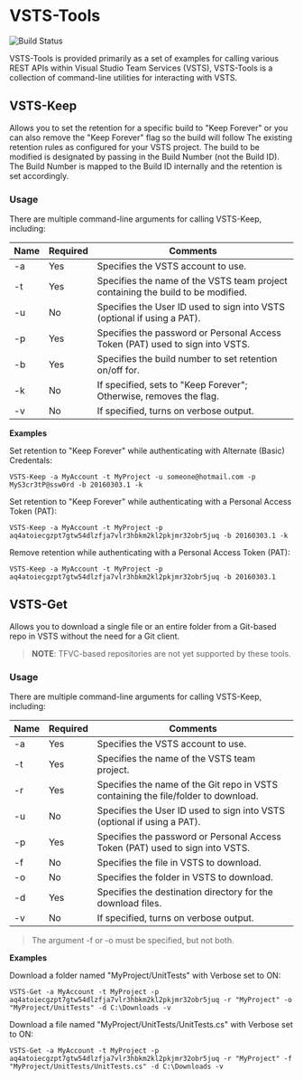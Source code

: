 # VSTS-Tools
![Build Status](https://devmatter.visualstudio.com/DefaultCollection/_apis/public/build/definitions/bd278cd4-6a00-4e7d-9f77-026bdef28849/10/badge)

VSTS-Tools is provided primarily as a set of examples for calling various REST APIs within Visual Studio Team Services (VSTS), VSTS-Tools  is a collection of 
command-line utilities for interacting with VSTS.

## VSTS-Keep
Allows you to set the retention for a specific build to "Keep Forever" or you can also remove the "Keep Forever" flag so the build will follow The
existing retention rules as configured for your VSTS project. The build to be modified is designated by passing in the Build Number (not the Build
ID). The Build Number is mapped to the Build ID internally and the retention is set accordingly.

### Usage
There are multiple command-line arguments for calling VSTS-Keep, including:

|Name     |Required|Comments                                                                        |
|---------|--------|--------------------------------------------------------------------------------|
|-a       |Yes     |Specifies the VSTS account to use.                                              |
|-t       |Yes     |Specifies the name of the VSTS team project containing the build to be modified.|
|-u       |No      |Specifies the User ID used to sign into VSTS (optional if using a PAT).         |
|-p       |Yes     |Specifies the password or Personal Access Token (PAT) used to sign into VSTS.   |
|-b       |Yes     |Specifies the build number to set retention on/off for.                         |
|-k       |No      |If specified, sets to "Keep Forever"; Otherwise, removes the flag.              |
|-v       |No      |If specified, turns on verbose output.                                          |

**Examples**

Set retention to "Keep Forever" while authenticating with Alternate (Basic) Credentals:

    VSTS-Keep -a MyAccount -t MyProject -u someone@hotmail.com -p MyS3cr3tP@ssw0rd -b 20160303.1 -k

Set retention to "Keep Forever" while authenticating with a Personal Access Token (PAT):

    VSTS-Keep -a MyAccount -t MyProject -p aq4atoiecgzpt7gtw54dlzfja7vlr3hbkm2kl2pkjmr32obr5juq -b 20160303.1 -k

Remove retention while authenticating with a Personal Access Token (PAT):

    VSTS-Keep -a MyAccount -t MyProject -p aq4atoiecgzpt7gtw54dlzfja7vlr3hbkm2kl2pkjmr32obr5juq -b 20160303.1

## VSTS-Get
Allows you to download a single file or an entire folder from a Git-based repo in VSTS without the need for a Git client.

> **NOTE**: TFVC-based repositories are not yet supported by these tools.

### Usage
There are multiple command-line arguments for calling VSTS-Keep, including:

|Name     |Required|Comments                                                                          |
|---------|--------|----------------------------------------------------------------------------------|
|-a       |Yes     |Specifies the VSTS account to use.                                                |
|-t       |Yes     |Specifies the name of the VSTS team project.                                      |
|-r       |Yes     |Specifies the name of the Git repo in VSTS containing the file/folder to download.|
|-u       |No      |Specifies the User ID used to sign into VSTS (optional if using a PAT).           |
|-p       |Yes     |Specifies the password or Personal Access Token (PAT) used to sign into VSTS.     |
|-f       |No      |Specifies the file in VSTS to download.                                           |
|-o       |No      |Specifies the folder in VSTS to download.                                         |
|-d       |Yes     |Specifies the destination directory for the download files.                       |
|-v       |No      |If specified, turns on verbose output.                                            |

> The argument -f or -o must be specified, but not both.

**Examples**

Download a folder named "MyProject/UnitTests" with Verbose set to ON:

    VSTS-Get -a MyAccount -t MyProject -p aq4atoiecgzpt7gtw54dlzfja7vlr3hbkm2kl2pkjmr32obr5juq -r "MyProject" -o "MyProject/UnitTests" -d C:\Downloads -v

Download a file named "MyProject/UnitTests/UnitTests.cs" with Verbose set to ON:

    VSTS-Get -a MyAccount -t MyProject -p aq4atoiecgzpt7gtw54dlzfja7vlr3hbkm2kl2pkjmr32obr5juq -r "MyProject" -f "MyProject/UnitTests/UnitTests.cs" -d C:\Downloads -v
